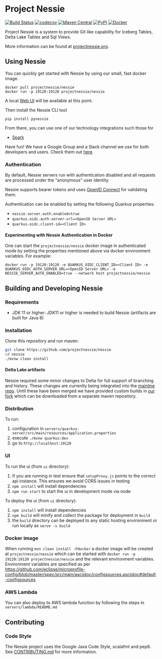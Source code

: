 # Project Nessie

[![Build Status](https://github.com/projectnessie/nessie/workflows/Main%20CI/badge.svg)](https://github.com/projectnessie/nessie/actions)
[![codecov](https://codecov.io/gh/projectnessie/nessie/branch/main/graph/badge.svg?token=W9J9ZUYO1Y)](https://codecov.io/gh/projectnessie/nessie)
[![Maven Central](https://img.shields.io/maven-central/v/org.projectnessie/nessie)](https://search.maven.org/artifact/org.projectnessie/nessie)
[![PyPI](https://img.shields.io/pypi/v/pynessie.svg)](https://pypi.python.org/pypi/pynessie)
[![Docker](https://img.shields.io/docker/v/projectnessie/nessie/latest?label=docker)](https://hub.docker.com/r/projectnessie/nessie)

Project Nessie is a system to provide Git like capability for Iceberg Tables, Delta Lake Tables and Sql Views.

More information can be found at [projectnessie.org](https://projectnessie.org/).


## Using Nessie

You can quickly get started with Nessie by using our small, fast docker image.

```
docker pull projectnessie/nessie
docker run -p 19120:19120 projectnessie/nessie
```

A local [Web UI](https://projectnessie.org/tools/ui/) will be available at this point.

Then install the Nessie CLI tool

```
pip install pynessie
```

From there, you can use one of our technology integrations such those for 

* [Spark](https://projectnessie.org/tools/spark/)

Have fun! We have a Google Group and a Slack channel we use for both developers and 
users. Check them out [here](https://projectnessie.org/develop/).

### Authentication

By default, Nessie servers run with authentication disabled and all requests are processed under the "anonymous"
user identity.

Nessie supports bearer tokens and uses [OpenID Connect](https://openid.net/connect/) for validating them.

Authentication can be enabled by setting the following Quarkus properties:
* `nessie.server.auth.enabled=true`
* `quarkus.oidc.auth-server-url=<OpenID Server URL>`
* `quarkus.oidc.client-id=<Client ID>`

#### Experimenting with Nessie Authentication in Docker

One can start the `projectnessie/nessie` docker image in authenticated mode by setting
the properties mentioned above via docker environment variables. For example:

```
docker run -p 19120:19120 -e QUARKUS_OIDC_CLIENT_ID=<Client ID> -e QUARKUS_OIDC_AUTH_SERVER_URL=<OpenID Server URL> -e NESSIE_SERVER_AUTH_ENABLED=true --network host projectnessie/nessie
```

## Building and Developing Nessie

### Requirements

- JDK 11 or higher: JDK11 or higher is needed to build Nessie (artifacts are built 
  for Java 8)

### Installation

Clone this repository and run maven:
```bash
git clone https://github.com/projectnessie/nessie
cd nessie
./mvnw clean install
```

#### Delta Lake artifacts

Nessie required some minor changes to Delta for full support of branching and history. These changes are currently being integrated into the [mainline repo](https://github.com/delta-io/delta). Until these have been merged we have provided custom builds in [our fork](https://github.com/projectnessie/delta) which can be downloaded from a separate maven repository. 

### Distribution
To run:
1. configuration in `servers/quarkus-server/src/main/resources/application.properties`
2. execute `./mvnw quarkus:dev`
3. go to `http://localhost:19120`

### UI 
To run the ui (from `ui` directory):
1. If you are running in test ensure that `setupProxy.js` points to the correct api instance. This ensures we avoid CORS
issues in testing
2. `npm install` will install dependencies
3. `npm run start` to start the ui in development mode via node

To deploy the ui (from `ui` directory):
1. `npm install` will install dependencies
2. `npm build` will minify and collect the package for deployment in `build`
3. the `build` directory can be deployed to any static hosting environment or run locally as `serve -s build`

### Docker image

When running `mvn clean install -Pdocker` a docker image will be created at `projectnessie/nessie` which can be started 
with `docker run -p 19120:19120 projectnessie/nessie` and the relevant environment variables. Environment variables
are specified as per https://github.com/eclipse/microprofile-config/blob/master/spec/src/main/asciidoc/configsources.asciidoc#default-configsources  


### AWS Lambda
You can also deploy to AWS lambda function by following the steps in `servers/lambda/README.md`
 

## Contributing

### Code Style

The Nessie project uses the Google Java Code Style, scalafmt and pep8.
See [CONTRIBUTING.md](./CONTRIBUTING.md) for more information.
